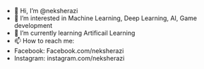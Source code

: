- 👋 Hi, I’m @neksherazi
- 👀 I’m interested in Machine Learning, Deep Learning, AI, Game development
- 🌱 I’m currently learning Artificail Learning
- 📫 How to reach me:
- Facebook: Facebook.com/neksherazi
- Instagram: instagram.com/neksherazi

<!---
neksherazi/neksherazi is a ✨ special ✨ repository because its `README.md` (this file) appears on your GitHub profile.
You can click the Preview link to take a look at your changes.
--->
